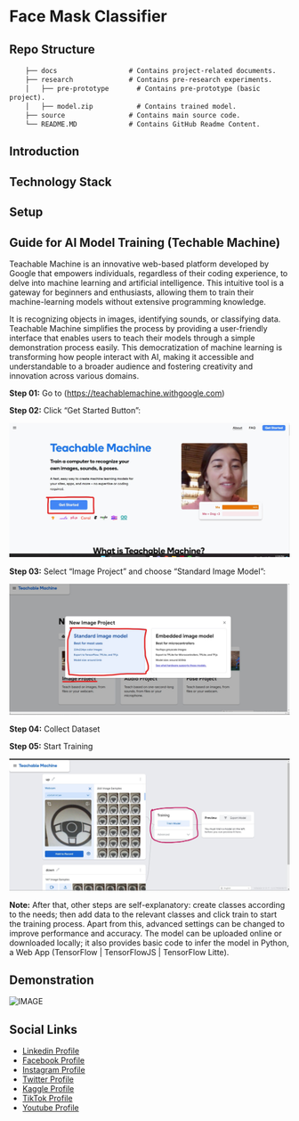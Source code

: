 # Face Mask Classifier

## Repo Structure

```
    ├── docs                  # Contains project-related documents.
    ├── research              # Contains pre-research experiments.
    │   ├── pre-prototype       # Contains pre-prototype (basic project).
    │   ├── model.zip           # Contains trained model.
    ├── source                # Contains main source code.
    └── README.MD             # Contains GitHub Readme Content.

```

## Introduction

## Technology Stack

## Setup

## Guide for AI Model Training (Techable Machine)

Teachable Machine is an innovative web-based platform developed by Google that empowers individuals, regardless of their coding experience, to delve into machine learning and artificial intelligence. This intuitive tool is a gateway for beginners and enthusiasts, allowing them to train their machine-learning models without extensive programming knowledge.

It is recognizing objects in images, identifying sounds, or classifying data. Teachable Machine simplifies the process by providing a user-friendly interface that enables users to teach their models through a simple demonstration process easily. This democratization of machine learning is transforming how people interact with AI, making it accessible and understandable to a broader audience and fostering creativity and innovation across various domains.

**Step 01:** Go to (https://teachablemachine.withgoogle.com)

**Step 02:** Click “Get Started Button”:

![IMAGE](docs/github-readme-content/1.jpg)

**Step 03:** Select “Image Project” and choose “Standard Image Model”:

![IMAGE](docs/github-readme-content/2.jpg)

**Step 04:** Collect Dataset

**Step 05:** Start Training

![IMAGE](docs/github-readme-content/3.jpg)

**Note:** After that, other steps are self-explanatory: create classes according to the needs; then add data to the relevant classes and click train to start the training process. Apart from this, advanced settings can be changed to improve performance and accuracy. The model can be uploaded online or downloaded locally; it also provides basic code to infer the model in Python, a Web App (TensorFlow | TensorFlowJS | TensorFlow Litte).

## Demonstration

![IMAGE](docs/github-readme-content/demo.gif)

## Social Links

- [Linkedin Profile](https://www.linkedin.com/in/gunarakulangunaretnam)
- [Facebook Profile](https://www.facebook.com/gunarakulangunaratnam)
- [Instagram Profile](https://www.instagram.com/gunarakulangunaretnam)
- [Twitter Profile ](https://twitter.com/gunarakulangr)
- [Kaggle Profile](https://www.kaggle.com/gunarakulangr)
- [TikTok Profile](https://www.tiktok.com/@gunarakulangunaretnam)
- [Youtube Profile](https://www.youtube.com/channel/UCMWkED5sabgVZSCKjZuRJXA)

